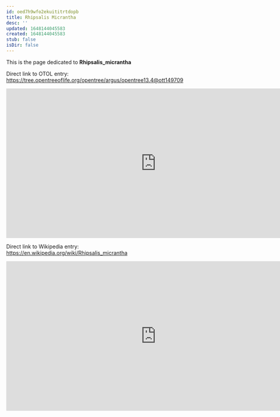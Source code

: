 ```yaml
---
id: oed7h9wfo2ekuititrtdopb
title: Rhipsalis Micrantha
desc: ''
updated: 1648144045583
created: 1648144045583
stub: false
isDir: false
---
```

This is the page dedicated to **Rhipsalis_micrantha**


Direct link to OTOL entry: https://tree.opentreeoflife.org/opentree/argus/opentree13.4@ott149709



<html>
    <body>
    <iframe src="https://tree.opentreeoflife.org/opentree/argus/opentree13.4@ott149709"
    width="800" height="400" frameborder="0" allowfullscreen> </iframe>
    </body>
</html>
    


Direct link to Wikipedia entry: https://en.wikipedia.org/wiki/Rhipsalis_micrantha



<html>
    <body>
    <iframe src="https://en.wikipedia.org/wiki/Rhipsalis_micrantha"
    width="800" height="400" frameborder="0" allowfullscreen> </iframe>
    </body>
</html>
    
